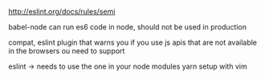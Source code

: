 http://eslint.org/docs/rules/semi

babel-node can run es6 code in node, should not be used in production

compat, eslint plugin that warns you if you use js apis that are not available in the browsers ou need to support

eslint -> needs to use the one in your node modules
yarn setup with vim
